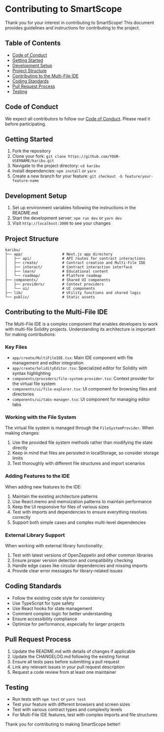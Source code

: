 # Contributing to SmartScope

Thank you for your interest in contributing to SmartScope! This document provides guidelines and instructions for contributing to the project.

## Table of Contents

- [Code of Conduct](#code-of-conduct)
- [Getting Started](#getting-started)
- [Development Setup](#development-setup)
- [Project Structure](#project-structure)
- [Contributing to the Multi-File IDE](#contributing-to-the-multi-file-ide)
- [Coding Standards](#coding-standards)
- [Pull Request Process](#pull-request-process)
- [Testing](#testing)

## Code of Conduct

We expect all contributors to follow our [Code of Conduct](CODE_OF_CONDUCT.md). Please read it before participating.

## Getting Started

1. Fork the repository
2. Clone your fork: `git clone https://github.com/YOUR-USERNAME/karibu.git`
3. Navigate to the project directory: `cd karibu`
4. Install dependencies: `npm install` or `yarn`
5. Create a new branch for your feature: `git checkout -b feature/your-feature-name`

## Development Setup

1. Set up environment variables following the instructions in the README.md
2. Start the development server: `npm run dev` or `yarn dev`
3. Visit `http://localhost:3000` to see your changes

## Project Structure

```
karibu/
├── app/                  # Next.js app directory
│   ├── api/              # API routes for contract interactions
│   ├── create/           # Contract creation and Multi-File IDE
│   ├── interact/         # Contract interaction interface
│   ├── learn/            # Educational content
│   └── roadmap/          # Platform roadmap
├── components/           # Shared UI components
│   ├── providers/        # Context providers
│   └── ui/               # UI components
├── lib/                  # Utility functions and shared logic
└── public/               # Static assets
```

## Contributing to the Multi-File IDE

The Multi-File IDE is a complex component that enables developers to work with multi-file Solidity projects. Understanding its architecture is important for making contributions:

### Key Files

- `app/create/MultiFileIDE.tsx`: Main IDE component with file management and editor integration
- `app/create/SolidityEditor.tsx`: Specialized editor for Solidity with syntax highlighting
- `components/providers/file-system-provider.tsx`: Context provider for the virtual file system
- `components/ui/file-explorer.tsx`: UI component for browsing files and directories
- `components/ui/tabs-manager.tsx`: UI component for managing editor tabs

### Working with the File System

The virtual file system is managed through the `FileSystemProvider`. When making changes:

1. Use the provided file system methods rather than modifying the state directly
2. Keep in mind that files are persisted in localStorage, so consider storage limits
3. Test thoroughly with different file structures and import scenarios

### Adding Features to the IDE

When adding new features to the IDE:

1. Maintain the existing architecture patterns
2. Use React.memo and memoization patterns to maintain performance
3. Keep the UI responsive for files of various sizes
4. Test with imports and dependencies to ensure everything resolves correctly
5. Support both simple cases and complex multi-level dependencies

### External Library Support

When working with external library functionality:

1. Test with latest versions of OpenZeppelin and other common libraries
2. Ensure proper version detection and compatibility checking
3. Handle edge cases like circular dependencies and missing imports
4. Provide clear error messages for library-related issues

## Coding Standards

- Follow the existing code style for consistency
- Use TypeScript for type safety
- Use React hooks for state management
- Comment complex logic for better understanding
- Ensure accessibility compliance
- Optimize for performance, especially for larger projects

## Pull Request Process

1. Update the README.md with details of changes if applicable
2. Update the CHANGELOG.md following the existing format
3. Ensure all tests pass before submitting a pull request
4. Link any relevant issues in your pull request description
5. Request a code review from at least one maintainer

## Testing

- Run tests with `npm test` or `yarn test`
- Test your feature with different browsers and screen sizes
- Test with various contract types and complexity levels
- For Multi-File IDE features, test with complex imports and file structures

Thank you for contributing to making SmartScope better! 